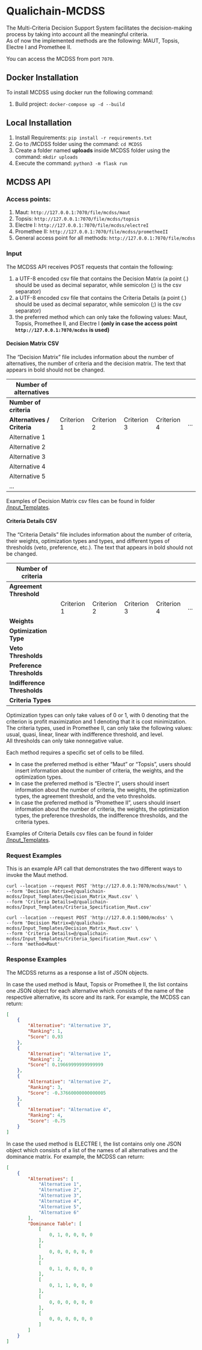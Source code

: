 # Qualichain-MCDSS

The Multi-Criteria Decision Support System facilitates the decision-making process by taking into account all the meaningful criteria.  
As of now the implemented methods are the following: MAUT, Topsis, Electre I and Promethee II.

You can access the MCDSS from port `7070`.

## Docker Installation

To install MCDSS using docker run the following command:

1. Build project: `docker-compose up -d --build`

## Local Installation

1. Install Requirements: `pip install -r requirements.txt`
2. Go to /MCDSS folder using the command: `cd MCDSS`
3. Create a folder named **uploads** inside MCDSS folder using the command: `mkdir uploads`
3. Execute the command: `python3 -m flask run`

## MCDSS API

### Access points:

1. Maut: `http://127.0.0.1:7070/file/mcdss/maut`
2. Topsis: `http://127.0.0.1:7070/file/mcdss/topsis`
3. Electre I: `http://127.0.0.1:7070/file/mcdss/electreI`
4. Promethee II: `http://127.0.0.1:7070/file/mcdss/prometheeII`
5. General access point for all methods: `http://127.0.0.1:7070/file/mcdss`

### Input

The MCDSS API receives POST requests that contain the following:
1.	a UTF-8 encoded csv file that contains the Decision Matrix (a point (.) should be used as decimal separator, while semicolon (;) is the csv separator)
2.	a UTF-8 encoded csv file that contains the Criteria Details (a point (.) should be used as decimal separator, while semicolon (;) is the csv separator)
3.  the preferred method which can only take the following values: Maut, Topsis, Promethee II, and Electre I **(only in case the access point `http://127.0.0.1:7070/mcdss` is used)**

#### Decision Matrix CSV

The “Decision Matrix” file includes information about the number of alternatives, the number of criteria and the decision matrix.
The text that appears in bold should not be changed.

|**Number of alternatives**||||||
|----|----|----|----|----|----|
|**Number of criteria**||||||
|**Alternatives / Criteria**|Criterion 1|Criterion 2|Criterion 3|Criterion 4|...|
|Alternative 1||||||
|Alternative 2||||||
|Alternative 3||||||
|Alternative 4||||||
|Alternative 5||||||
|...||||||

Examples of Decision Matrix csv files can be found in folder [/Input_Templates](https://gitlab.epu.ntua.gr/qualichain/qualichain-mcdss/-/tree/master/Input_Templates).

#### Criteria Details CSV

The “Criteria Details” file includes information about the number of criteria, their weights, optimization types and types, and different types of thresholds (veto, preference, etc.).
The text that appears in bold should not be changed.

|**Number of criteria**||||||
|----|----|----|----|----|----|
|**Agreement Threshold**||||||
||Criterion 1|Criterion 2|Criterion 3|Criterion 4|...|
|**Weights**||||||
|**Optimization Type**||||||
|**Veto Thresholds**||||||
|**Preference Thresholds**||||||
|**Indifference Thresholds**||||||
|**Criteria Types**||||||

Optimization types can only take values of 0 or 1, with 0 denoting that the criterion is profit maximization and 1 denoting that it is cost minimization.  
The criteria types, used in Promethee II, can only take the following values: usual, quasi, linear, linear with indifference threshold, and level.  
All thresholds can only take nonnegative value.

Each method requires a specific set of cells to be filled.
*	In case the preferred method is either “Maut” or “Topsis”, users should insert information about the number of criteria, the weights, and the optimization types.
*	In case the preferred method is “Electre I”, users should insert information about the number of criteria, the weights, the optimization types, the agreement threshold, and the veto thresholds.
*	In case the preferred method is “Promethee II”, users should insert information about the number of criteria, the weights, the optimization types, the preference thresholds, the indifference thresholds, and the criteria types.

Examples of Criteria Details csv files can be found in folder [/Input_Templates](https://gitlab.epu.ntua.gr/qualichain/qualichain-mcdss/-/tree/master/Input_Templates).

### Request Examples

This is an example API call that demonstrates the two different ways to invoke the Maut method.

```curl
curl --location --request POST 'http://127.0.0.1:7070/mcdss/maut' \
--form 'Decision Matrix=@/qualichain-mcdss/Input_Templates/Decision_Matrix_Maut.csv' \
--form 'Criteria Details=@/qualichain-mcdss/Input_Templates/Criteria_Specification_Maut.csv'
```

```curl
curl --location --request POST 'http://127.0.0.1:5000/mcdss' \
--form 'Decision Matrix=@/qualichain-mcdss/Input_Templates/Decision_Matrix_Maut.csv' \
--form 'Criteria Details=@/qualichain-mcdss/Input_Templates/Criteria_Specification_Maut.csv' \
--form 'method=Maut'
```

### Response Examples

The MCDSS returns as a response a list of JSON objects.

In case the used method is Maut, Topsis or Promethee II, the list contains one JSON object for each alternative which consists of the name of the respective
alternative, its score and its rank. For example, the MCDSS can return:

```json
[
    {
        "Alternative": "Alternative 3",
        "Ranking": 1,
        "Score": 0.93
    },
    {
        "Alternative": "Alternative 1",
        "Ranking": 2,
        "Score": 0.19669999999999999
    },
    {
        "Alternative": "Alternative 2",
        "Ranking": 3,
        "Score": -0.37660000000000005
    },
    {
        "Alternative": "Alternative 4",
        "Ranking": 4,
        "Score": -0.75
    }
]
```

In case the used method is ELECTRE I, the list contains only one JSON object which consists of a list of the names of all alternatives and the dominance matrix.
For example, the MCDSS can return:

```json
[
    {
        "Alternatives": [
            "Alternative 1",
            "Alternative 2",
            "Alternative 3",
            "Alternative 4",
            "Alternative 5",
            "Alternative 6"
        ],
        "Dominance Table": [
            [
                0, 1, 0, 0, 0, 0
            ],
            [
                0, 0, 0, 0, 0, 0
            ],
            [
                0, 1, 0, 0, 0, 0
            ],
            [
                0, 1, 1, 0, 0, 0
            ],
            [
                0, 0, 0, 0, 0, 0
            ],
            [
                0, 0, 0, 0, 0, 0
            ]
        ]
    }
]
```
